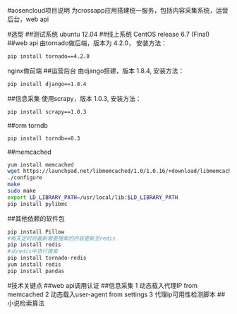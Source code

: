 #aosencloud项目说明
为crossapp应用搭建统一服务，包括内容采集系统，运营后台，web api

#选型
##测试系统
ubuntu 12.04
##线上系统
CentOS release 6.7 (Final)
##web api 
由tornado做后端，版本为 4.2.0， 安装方法：
```bash
pip install tornado==4.2.0
```
nginx做前端
##运营后台
由django搭建，版本 1.8.4, 安装方法：
```bash
pip install django==1.8.4
```
##信息采集
使用scrapy，版本 1.0.3, 安装方法：
```bash
pip install scrapy==1.0.3
```
##orm torndb
```bash
pip install torndb==0.3
```
##memcached
```bash
yum install memcached
wget https://launchpad.net/libmemcached/1.0/1.0.16/+download/libmemcached-1.0.16.tar.gz
./configure
make
sudo make
export LD_LIBRARY_PATH=/usr/local/lib:$LD_LIBRARY_PATH
pip install pylibmc
```
##其他依赖的软件包
```bash
pip install Pillow
#每天定时将最新需要搜索的内容更新至redis
pip install redis
#从redis中进行搜索
pip install tornado-redis
yum install redis
pip install pandas
```

#技术关键点
##web api调用认证
##信息采集
1 动态载入代理IP from memcached
2 动态载入user-agent from settings
3 代理ip可用性检测脚本
##小说检索算法
